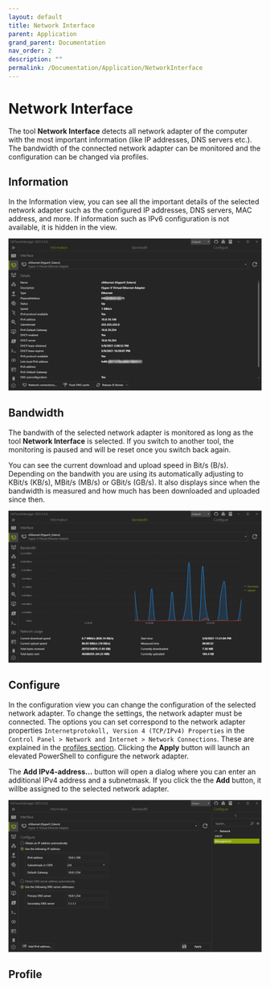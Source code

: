 ```yaml
---
layout: default
title: Network Interface
parent: Application
grand_parent: Documentation
nav_order: 2
description: ""
permalink: /Documentation/Application/NetworkInterface
---
```


# Network Interface
The tool **Network Interface** detects all network adapter of the computer with the most important information (like IP addresses, DNS servers etc.). The bandwidth of the connected network adapter can be monitored and the configuration can be changed via profiles.

## Information
In the Information view, you can see all the important details of the selected network adapter such as the configured IP addresses, DNS servers, MAC address, and more. If information such as IPv6 configuration is not available, it is hidden in the view.

![NetworkInterface_Information](02_NetworkInterface_Information.png)

## Bandwidth
The bandwith of the selected network adapter is monitored as long as the tool **Network Interface** is selected. If you switch to another tool, the monitoring is paused and will be reset once you switch back again.

You can see the current download and upload speed in Bit/s (B/s). Depending on the bandwith you are using its automatically adjusting to KBit/s (KB/s), MBit/s (MB/s) or GBit/s (GB/s). It also displays since when the bandwidth is measured and how much has been downloaded and uploaded since then.

![NetworkInterface_Bandwidth](02_NetworkInterface_Bandwidth.png)

## Configure

In the configuration view you can change the configuration of the selected network adapter. To change the settings, the network adapter must be connected. The options you can set correspond to the network adapter properties `Internetprotokoll, Version 4 (TCP/IPv4) Properties` in the `Control Panel > Network and Internet > Network Connections`. These are explained in the [profiles section](#profile). Clicking the **Apply** button will launch an elevated PowerShell to configure the network adapter.

The **Add IPv4-address...** button will open a dialog where you can enter an additional IPv4 address and a subnetmask. If you click the the **Add** button, it willbe assigned to the selected network adapter.

![NetworkInterface_Configure](02_NetworkInterface_Configure.png)

## Profile